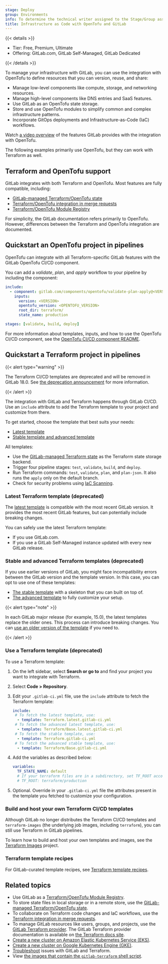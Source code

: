 ```yaml
---
stage: Deploy
group: Environments
info: To determine the technical writer assigned to the Stage/Group associated with this page, see https://handbook.gitlab.com/handbook/product/ux/technical-writing/#assignments
title: Infrastructure as Code with OpenTofu and GitLab
---
```


{{< details >}}

- Tier: Free, Premium, Ultimate
- Offering: GitLab.com, GitLab Self-Managed, GitLab Dedicated

{{< /details >}}

To manage your infrastructure with GitLab, you can use the integration with OpenTofu to define resources that you can version, reuse, and share:

- Manage low-level components like compute, storage, and networking resources.
- Manage high-level components like DNS entries and SaaS features.
- Use GitLab as an OpenTofu state storage.
- Store and use OpenTofu modules to simplify common and complex infrastructure patterns.
- Incorporate GitOps deployments and Infrastructure-as-Code (IaC) workflows.

<i class="fa fa-youtube-play youtube" aria-hidden="true"></i> Watch [a video overview](https://www.youtube.com/watch?v=iGXjUrkkzDI) of the features GitLab provides with the integration with OpenTofu.

The following examples primarily use OpenTofu, but they can work with Terraform as well.

## Terraform and OpenTofu support

GitLab integrates with both Terraform and OpenTofu.
Most features are fully compatible, including:

- [GitLab-managed Terraform/OpenTofu state](terraform_state.md)
- [Terraform/OpenTofu integration in merge requests](mr_integration.md)
- [Terraform/OpenTofu Module Registry](../../packages/terraform_module_registry/_index.md)

For simplicity, the GitLab documentation refers primarily to OpenTofu.
However, differences between the Terraform and OpenTofu integration
are documented.

## Quickstart an OpenTofu project in pipelines

OpenTofu can integrate with all Terraform-specific GitLab features with the
GitLab OpenTofu CI/CD component.

You can add a *validate*, *plan*, and *apply* workflow to your pipeline by including the component:

```yaml
include:
  - component: gitlab.com/components/opentofu/validate-plan-apply@<VERSION>
    inputs:
      version: <VERSION>
      opentofu_version: <OPENTOFU_VERSION>
      root_dir: terraform/
      state_name: production

stages: [validate, build, deploy]
```

For more information about templates, inputs, and how to use the OpenTofu CI/CD component, see the [OpenTofu CI/CD component README](https://gitlab.com/components/opentofu).

## Quickstart a Terraform project in pipelines

{{< alert type="warning" >}}

The Terraform CI/CD templates are deprecated and will be removed in GitLab 18.0.
See [the deprecation announcement](../../../update/deprecations.md#deprecate-terraform-cicd-templates) for more information.

{{< /alert >}}

The integration with GitLab and Terraform happens through GitLab CI/CD.
Use an `include` attribute to add the Terraform template to your project and
customize from there.

To get started, choose the template that best suits your needs:

- [Latest template](#latest-terraform-template-deprecated)
- [Stable template and advanced template](#stable-and-advanced-terraform-templates-deprecated)

All templates:

- Use the [GitLab-managed Terraform state](terraform_state.md) as the Terraform state storage backend.
- Trigger four pipeline stages: `test`, `validate`, `build`, and `deploy`.
- Run Terraform commands: `test`, `validate`, `plan`, and `plan-json`. It also runs the `apply` only on the default branch.
- Check for security problems using [IaC Scanning](../../application_security/iac_scanning/_index.md).

### Latest Terraform template (deprecated)

The [latest template](https://gitlab.com/gitlab-org/gitlab/-/blob/master/lib/gitlab/ci/templates/Terraform.latest.gitlab-ci.yml)
is compatible with the most recent GitLab version. It provides the most recent
GitLab features, but can potentially include breaking changes.

You can safely use the latest Terraform template:

- If you use GitLab.com.
- If you use a GitLab Self-Managed instance updated with every new GitLab release.

### Stable and advanced Terraform templates (deprecated)

If you use earlier versions of GitLab, you might face incompatibility errors
between the GitLab version and the template version. In this case, you can opt
to use one of these templates:

- [The stable template](https://gitlab.com/gitlab-org/gitlab/-/blob/master/lib/gitlab/ci/templates/Terraform.gitlab-ci.yml) with a skeleton that you can built on top of.
- [The advanced template](https://gitlab.com/gitlab-org/gitlab/-/blob/master/lib/gitlab/ci/templates/Terraform/Base.gitlab-ci.yml) to fully customize your setup.

{{< alert type="note" >}}

In each GitLab major release (for example, 15.0), the latest templates replace the older ones. This process can introduce breaking changes. You can [use an older version of the template](troubleshooting.md#use-an-older-version-of-the-template) if you need to.

{{< /alert >}}

### Use a Terraform template (deprecated)

To use a Terraform template:

1. On the left sidebar, select **Search or go to** and find your project you want to integrate with Terraform.
1. Select **Code > Repository**.
1. Edit your `.gitlab-ci.yml` file, use the `include` attribute to fetch the Terraform template:

   ```yaml
   include:
    # To fetch the latest template, use:
     - template: Terraform.latest.gitlab-ci.yml
    # To fetch the advanced latest template, use:
     - template: Terraform/Base.latest.gitlab-ci.yml
    # To fetch the stable template, use:
     - template: Terraform.gitlab-ci.yml
    # To fetch the advanced stable template, use:
     - template: Terraform/Base.gitlab-ci.yml
   ```

1. Add the variables as described below:

   ```yaml
   variables:
     TF_STATE_NAME: default
     # If your terraform files are in a subdirectory, set TF_ROOT accordingly. For example:
     # TF_ROOT: terraform/production
   ```

1. Optional. Override in your `.gitlab-ci.yml` file the attributes present
   in the template you fetched to customize your configuration.

### Build and host your own Terraform CI/CD templates

Although GitLab no longer distributes the Terraform CI/CD templates
and `terraform-images` (the underlying job images, including `terraform`),
you can still use Terraform in GitLab pipelines.

To learn how to build and host your own templates and images, see the [Terraform Images](https://gitlab.com/gitlab-org/terraform-images)
project.

### Terraform template recipes

For GitLab-curated template recipes, see [Terraform template recipes](terraform_template_recipes.md).

## Related topics

- Use GitLab as a [Terraform/OpenTofu Module Registry](../../packages/terraform_module_registry/_index.md).
- To store state files in local storage or in a remote store, use the [GitLab-managed Terraform/OpenTofu state](terraform_state.md).
- To collaborate on Terraform code changes and IaC workflows, use the
  [Terraform integration in merge requests](mr_integration.md).
- To manage GitLab resources like users, groups, and projects, use the
  [GitLab Terraform provider](https://gitlab.com/gitlab-org/terraform-provider-gitlab).
  The GitLab Terraform provider documentation is available on [the Terraform docs site](https://registry.terraform.io/providers/gitlabhq/gitlab/latest/docs).
- [Create a new cluster on Amazon Elastic Kubernetes Service (EKS)](../clusters/connect/new_eks_cluster.md).
- [Create a new cluster on Google Kubernetes Engine (GKE)](../clusters/connect/new_gke_cluster.md).
- [Troubleshoot](troubleshooting.md) issues with GitLab and Terraform.
- View [the images that contain the `gitlab-terraform` shell script](https://gitlab.com/gitlab-org/terraform-images).
